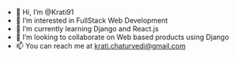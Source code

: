 - 👋 Hi, I’m @Krati91
- 👀 I’m interested in FullStack Web Development
- 🌱 I’m currently learning Django and React.js
- 💞️ I’m looking to collaborate on Web based products using Django
- 📫 You can reach me at krati.chaturvedi@gmail.com

<!---
Krati91/Krati91 is a ✨ special ✨ repository because its `README.md` (this file) appears on your GitHub profile.
You can click the Preview link to take a look at your changes.
--->

